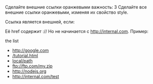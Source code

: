 Сделайте внешние ссылки оранжевыми
важность: 3
Сделайте все внешние ссылки оранжевыми, изменяя их свойство style.

Ссылка является внешней, если:

Её href содержит ://
Но не начинается с http://internal.com.
Пример:

 <a name="list">the list</a>
<ul>
  <li><a href="http://google.com">http://google.com</a></li>
  <li><a href="/tutorial">/tutorial.html</a></li>
  <li><a href="local/path">local/path</a></li>
  <li><a href="ftp://ftp.com/my.zip">ftp://ftp.com/my.zip</a></li>
  <li><a href="http://nodejs.org">http://nodejs.org</a></li>
  <li><a href="http://internal.com/test">http://internal.com/test</a></li>
</ul>

<script>
  // добавление стиля для одной ссылки
  let link = document.querySelector('a');
  link.style.color = 'orange';
</script>